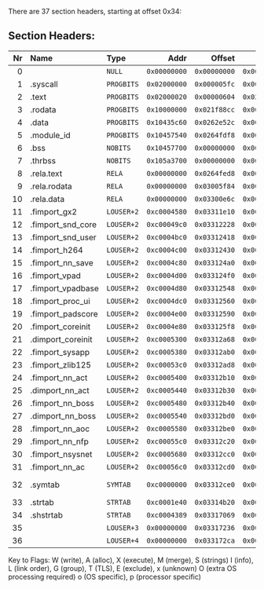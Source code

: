 There are 37 section headers, starting at offset 0x34:

## Section Headers:

| Nr | Name | Type | Addr | Offset | Size | ES | Flg | Lk | Inf | Al |
|-----:|:-----|:-----|-----:|-------:|-----:|---:|----:|---:|----:|---:|
|  0 |                   | `NULL`     | `0x00000000` | `0x00000000` | `0x00000000` | 00 |     |  0 |   0 |  0 |
|  1 | .syscall          | `PROGBITS` | `0x02000000` | `0x000005fc` | `0x00000008` | 00 |  AX |  0 |   0 | 32 |
|  2 | .text             | `PROGBITS` | `0x02000020` | `0x00000604` | `0x021f82c8` | 00 |  AX |  0 |   0 | 32 |
|  3 | .rodata           | `PROGBITS` | `0x10000000` | `0x021f88cc` | `0x00435c60` | 00 |  WA |  0 |   0 | 32 |
|  4 | .data             | `PROGBITS` | `0x10435c60` | `0x0262e52c` | `0x000218cc` | 00 |  WA |  0 |   0 | 32 |
|  5 | .module_id        | `PROGBITS` | `0x10457540` | `0x0264fdf8` | `0x000000e0` | 00 |  WA |  0 |   0 | 32 |
|  6 | .bss              | `NOBITS`   | `0x10457700` | `0x00000000` | `0x0014bfe1` | 00 |  WA |  0 |   0 | 256 |
|  7 | .thrbss           | `NOBITS`   | `0x105a3700` | `0x00000000` | `0x0000000c` | 00 | WAo |  0 |   0 | 32 |
|  8 | .rela.text        | `RELA`     | `0x00000000` | `0x0264fed8` | `0x009b60ac` | 0c |     | 32 |   2 |  4 |
|  9 | .rela.rodata      | `RELA`     | `0x00000000` | `0x03005f84` | `0x002faee8` | 0c |     | 32 |   3 |  4 |
| 10 | .rela.data        | `RELA`     | `0x00000000` | `0x03300e6c` | `0x00010fa4` | 0c |     | 32 |   4 |  4 |
| 11 | .fimport_gx2      | `LOUSER+2` | `0xc0004580` | `0x03311e10` | `0x00000418` | 00 |  AX |  0 |   0 |  4 |
| 12 | .fimport_snd_core | `LOUSER+2` | `0xc00049c0` | `0x03312228` | `0x000001f0` | 00 |  AX |  0 |   0 |  4 |
| 13 | .fimport_snd_user | `LOUSER+2` | `0xc0004bc0` | `0x03312418` | `0x00000018` | 00 |  AX |  0 |   0 |  4 |
| 14 | .fimport_h264     | `LOUSER+2` | `0xc0004c00` | `0x03312430` | `0x00000070` | 00 |  AX |  0 |   0 |  4 |
| 15 | .fimport_nn_save  | `LOUSER+2` | `0xc0004c80` | `0x033124a0` | `0x00000050` | 00 |  AX |  0 |   0 |  4 |
| 16 | .fimport_vpad     | `LOUSER+2` | `0xc0004d00` | `0x033124f0` | `0x00000058` | 00 |  AX |  0 |   0 |  4 |
| 17 | .fimport_vpadbase | `LOUSER+2` | `0xc0004d80` | `0x03312548` | `0x00000018` | 00 |  AX |  0 |   0 |  4 |
| 18 | .fimport_proc_ui  | `LOUSER+2` | `0xc0004dc0` | `0x03312560` | `0x00000030` | 00 |  AX |  0 |   0 |  4 |
| 19 | .fimport_padscore | `LOUSER+2` | `0xc0004e00` | `0x03312590` | `0x00000068` | 00 |  AX |  0 |   0 |  4 |
| 20 | .fimport_coreinit | `LOUSER+2` | `0xc0004e80` | `0x033125f8` | `0x00000470` | 00 |  AX |  0 |   0 |  4 |
| 21 | .dimport_coreinit | `LOUSER+2` | `0xc0005300` | `0x03312a68` | `0x00000048` | 00 |   A |  0 |   0 |  4 |
| 22 | .fimport_sysapp   | `LOUSER+2` | `0xc0005380` | `0x03312ab0` | `0x00000028` | 00 |  AX |  0 |   0 |  4 |
| 23 | .fimport_zlib125  | `LOUSER+2` | `0xc00053c0` | `0x03312ad8` | `0x00000038` | 00 |  AX |  0 |   0 |  4 |
| 24 | .fimport_nn_act   | `LOUSER+2` | `0xc0005400` | `0x03312b10` | `0x00000020` | 00 |  AX |  0 |   0 |  4 |
| 25 | .dimport_nn_act   | `LOUSER+2` | `0xc0005440` | `0x03312b30` | `0x00000010` | 00 |   A |  0 |   0 |  4 |
| 26 | .fimport_nn_boss  | `LOUSER+2` | `0xc0005480` | `0x03312b40` | `0x00000090` | 00 |  AX |  0 |   0 |  4 |
| 27 | .dimport_nn_boss  | `LOUSER+2` | `0xc0005540` | `0x03312bd0` | `0x00000010` | 00 |   A |  0 |   0 |  4 |
| 28 | .fimport_nn_aoc   | `LOUSER+2` | `0xc0005580` | `0x03312be0` | `0x00000040` | 00 |  AX |  0 |   0 |  4 |
| 29 | .fimport_nn_nfp   | `LOUSER+2` | `0xc00055c0` | `0x03312c20` | `0x000000a0` | 00 |  AX |  0 |   0 |  4 |
| 30 | .fimport_nsysnet  | `LOUSER+2` | `0xc0005680` | `0x03312cc0` | `0x00000010` | 00 |  AX |  0 |   0 |  4 |
| 31 | .fimport_nn_ac    | `LOUSER+2` | `0xc00056c0` | `0x03312cd0` | `0x00000010` | 00 |  AX |  0 |   0 |  4 |
| 32 | .symtab           | `SYMTAB`   | `0xc0000000` | `0x03312ce0` | `0x00001e40` | 10 |   A | 33 | 1097776  4 |
| 33 | .strtab           | `STRTAB`   | `0xc0001e40` | `0x03314b20` | `0x00002549` | 00 |   A |  0 |   0 |  1 |
| 34 | .shstrtab         | `STRTAB`   | `0xc0004389` | `0x03317069` | `0x000001cd` | 00 |   A |  0 |   0 |  1 |
| 35 |                   | `LOUSER+3` | `0x00000000` | `0x03317236` | `0x00000094` | 04 |     |  0 |   0 |  4 |
| 36 |                   | `LOUSER+4` | `0x00000000` | `0x033172ca` | `0x000000dd` | 00 |     |  0 |   0 |  4 |

Key to Flags:
  W (write), A (alloc), X (execute), M (merge), S (strings)
  I (info), L (link order), G (group), T (TLS), E (exclude), x (unknown)
  O (extra OS processing required) o (OS specific), p (processor specific)
